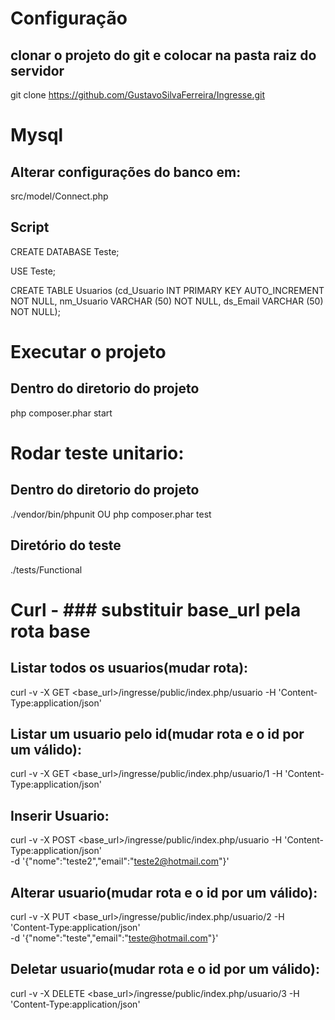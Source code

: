 # Configuração
## clonar o projeto do git e colocar na pasta raiz do servidor
git clone https://github.com/GustavoSilvaFerreira/Ingresse.git


# Mysql
## Alterar configurações do banco em:
src/model/Connect.php

## Script
CREATE DATABASE Teste;

USE Teste;

CREATE TABLE Usuarios (cd_Usuario INT PRIMARY KEY AUTO_INCREMENT NOT NULL,
                     nm_Usuario VARCHAR (50) NOT NULL,
                     ds_Email VARCHAR (50) NOT NULL);


# Executar o projeto
## Dentro do diretorio do projeto
php composer.phar start


# Rodar teste unitario:
## Dentro do diretorio do projeto
./vendor/bin/phpunit OU php composer.phar test

## Diretório do teste
./tests/Functional


# Curl - ### substituir base_url pela rota base
## Listar todos os usuarios(mudar rota):
curl -v -X GET <base_url>/ingresse/public/index.php/usuario -H 'Content-Type:application/json'

## Listar um usuario pelo id(mudar rota e o id por um válido):
curl -v -X GET <base_url>/ingresse/public/index.php/usuario/1 -H 'Content-Type:application/json'

## Inserir Usuario:
curl -v -X POST <base_url>/ingresse/public/index.php/usuario -H 'Content-Type:application/json' \
-d '{"nome":"teste2","email":"teste2@hotmail.com"}'

## Alterar usuario(mudar rota e o id por um válido):
curl -v -X PUT <base_url>/ingresse/public/index.php/usuario/2 -H 'Content-Type:application/json' \
-d '{"nome":"teste","email":"teste@hotmail.com"}'

## Deletar usuario(mudar rota e o id por um válido):
curl -v -X DELETE <base_url>/ingresse/public/index.php/usuario/3 -H 'Content-Type:application/json'